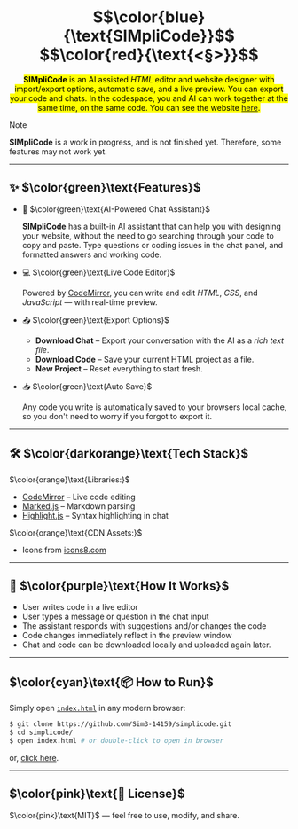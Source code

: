
<div align="center">
<h1> $$\color{blue}{\text{SIMpliCode}}$$ $$\color{red}{\text{<§>}}$$ </h1>
</div>

<div align="center">
  
<mark>**SIMpliCode** is an AI assisted *HTML* editor and website designer with import/export options, automatic save, and a live preview. You can export your code and chats. In the codespace, you and AI can work together at the same time, on the same code. You can see the website [here](https://Sim3-14159.github.io/simplicode).</mark>

</div>

> [!NOTE]
> **SIMpliCode** is a work in progress, and is not finished yet. Therefore, some features may not work yet.



---

## ✨ $\color{green}\text{Features}$
  
- 🧠 $\color{green}\text{AI-Powered Chat Assistant}$
  
  **SIMpliCode** has a built-in AI assistant that can help you with designing your website, without the need to go searching through your code to copy and paste. Type questions or coding issues in the chat panel, and formatted answers and working code.

- 💻 $\color{green}\text{Live Code Editor}$
  
  Powered by [CodeMirror](https://codemirror.net/), you can write and edit *HTML*, *CSS*, and *JavaScript* — with real-time preview.

- 📤 $\color{green}\text{Export Options}$

  * **Download Chat** – Export your conversation with the AI as a *rich text file*.
  * **Download Code** – Save your current HTML project as a file.
  * **New Project** – Reset everything to start fresh.

- 📥 $\color{green}\text{Auto Save}$
  
  Any code you write is automatically saved to your browsers local cache, so you don't need to worry if you forgot to export it.

---

## 🛠️ $\color{darkorange}\text{Tech Stack}$

$\color{orange}\text{Libraries:}$

  - [CodeMirror](https://codemirror.net/) – Live code editing
  - [Marked.js](https://marked.js.org/) – Markdown parsing
  - [Highlight.js](https://highlightjs.org/) – Syntax highlighting in chat
  
$\color{orange}\text{CDN Assets:}$ 
  - Icons from [icons8.com](https://icons8.com)

---

## 🔧 $\color{purple}\text{How It Works}$
  
* User writes code in a live editor
* User types a message or question in the chat input
* The assistant responds with suggestions and/or changes the code
* Code changes immediately reflect in the preview window
* Chat and code can be downloaded locally and uploaded again later.

---

## $\color{cyan}\text{📦 How to Run}$

Simply open [`index.html`](index.html) in any modern browser:
```bash
$ git clone https://github.com/Sim3-14159/simplicode.git
$ cd simplicode/
$ open index.html # or double-click to open in browser
```
or, [click here](https://Sim3-14159.github.io/simplicode).

---

## $\color{pink}\text{📝 License}$
$\color{pink}\text{MIT}$ — feel free to use, modify, and share.
